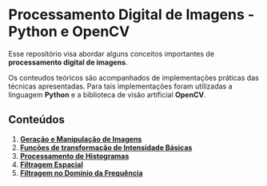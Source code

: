 # Processamento Digital de Imagens - Python e OpenCV

Esse repositório visa abordar alguns conceitos importantes de **processamento digital de imagens**.

Os conteudos teóricos são acompanhados de implementações práticas das técnicas apresentadas. Para tais implementações foram utilizadas a linguagem **Python** e a biblioteca de visão artificial **OpenCV**.

## Conteúdos

1. [**Geração e Manipulação de Imagens**]()
1. [**Funções de transformação de Intensidade Básicas**](transformacaoIntensidade)
1. [**Processamento de Histogramas**](processamentoHistograma)
1. [**Filtragem Espacial**](filtragemEspacial)
1. [**Filtragem no Domínio da Frequência**](filtragemFrequencia)